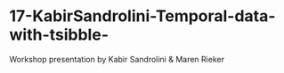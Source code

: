 # 17-KabirSandrolini-Temporal-data-with-tsibble-
Workshop presentation by Kabir Sandrolini &amp; Maren Rieker
